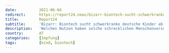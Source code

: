 ```yaml
---
date:          2021-06-04
redirect:      https://report24.news/bizarr-biontech-sucht-schwerkranke-deutsche-kinder-ab-2-jahren-fuer-dreifach-impfstudie/
title:         Report24
subtitle:      'Bizarr: Biontech sucht schwerkranke deutsche Kinder ab 2 Jahren für Dreifach-Impfstudie'
description:   'Welchen Nutzen haben solche schrecklichen Menschenversuche für den Rest der Bevölkerung?'
country:       AT
categories:    [Impfung]
tags:          [kind, biontech]
---
```

